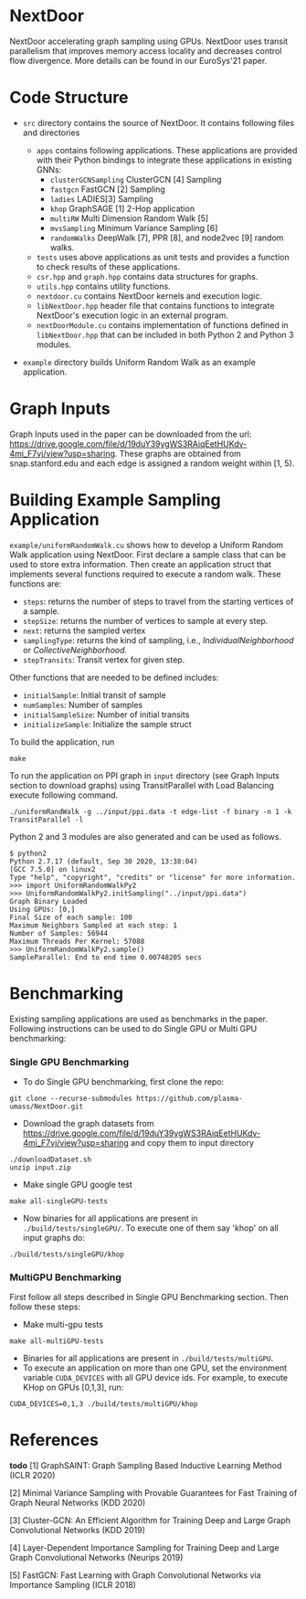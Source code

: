 # NextDoor
NextDoor accelerating graph sampling using GPUs.
NextDoor uses <it>transit</it> parallelism that improves memory access locality and decreases control flow divergence.
More details can be found in our EuroSys'21 paper. 


# Code Structure
* `src` directory contains the source of NextDoor. It contains following files and directories
  * `apps` contains following applications. These applications are provided with their Python bindings to integrate these applications in existing GNNs:
    * `clusterGCNSampling`  ClusterGCN [4] Sampling 
    * `fastgcn` FastGCN [2] Sampling
    * `ladies` LADIES[3] Sampling 
    * `khop` GraphSAGE [1] 2-Hop application
    * `multiRW` Multi Dimension Random Walk [5] 
    * `mvsSampling` Minimum Variance Sampling [6]
    * `randomWalks` DeepWalk [7], PPR [8], and node2vec [9] random walks.
  * `tests` uses above applications as unit tests and provides a function to check results of these applications. 
  * `csr.hpp` and `graph.hpp` contains data structures for graphs.
  * `utils.hpp` contains utility functions.
  * `nextdoor.cu` contains NextDoor kernels and execution logic.
  * `libNextDoor.hpp` header file that contains functions to integrate NextDoor's execution logic in an external program.
  * `nextDoorModule.cu` contains implementation of functions defined in `libNextDoor.hpp` that can be included in both Python 2 and Python 3 modules.

* `example` directory builds Uniform Random Walk as an example application.

# Graph Inputs

Graph Inputs used in the paper can be downloaded from the url: https://drive.google.com/file/d/19duY39ygWS3RAiqEetHUKdv-4mi_F7vj/view?usp=sharing. These graphs are obtained from snap.stanford.edu and each edge is assigned a random weight within [1, 5).

# Building Example Sampling Application
`example/uniformRandomWalk.cu` shows how to develop a Uniform Random Walk application using NextDoor.
First declare a sample class that can be used to store extra information.
Then create an application struct that implements several functions required to execute a random walk. These functions are:
* `steps`: returns the number of steps to travel from the starting vertices of a sample.
* `stepSize`: returns the number of vertices to sample at every step.
* `next`: returns the sampled vertex
* `samplingType`: returns the kind of sampling, i.e., <i>IndividualNeighborhood</i> or <i>CollectiveNeighborhood</i>.
* `stepTransits`: Transit vertex for given step.

Other functions that are needed to be defined includes:
* `initialSample`: Initial transit of sample
* `numSamples`: Number of samples
* `initialSampleSize`: Number of initial transits
* `initializeSample`: Initialize the sample struct

To build the application, run 
```
make
```

To run the application on PPI graph in `input` directory (see Graph Inputs section to download graphs) using 
TransitParallel with Load Balancing execute following command.
```
./uniformRandWalk -g ../input/ppi.data -t edge-list -f binary -n 1 -k TransitParallel -l
```

Python 2 and 3 modules are also generated and can be used as follows.
```
$ python2
Python 2.7.17 (default, Sep 30 2020, 13:38:04)
[GCC 7.5.0] on linux2
Type "help", "copyright", "credits" or "license" for more information.
>>> import UniformRandomWalkPy2
>>> UniformRandomWalkPy2.initSampling("../input/ppi.data")
Graph Binary Loaded
Using GPUs: [0,]
Final Size of each sample: 100
Maximum Neighbors Sampled at each step: 1
Number of Samples: 56944
Maximum Threads Per Kernel: 57088
>>> UniformRandomWalkPy2.sample()
SampleParallel: End to end time 0.00748205 secs
```

# Benchmarking

Existing sampling applications are used as benchmarks in the paper. Following instructions can be used to do Single GPU or Multi GPU benchmarking:
### Single GPU Benchmarking
* To do Single GPU benchmarking, first clone the repo:
```
git clone --recurse-submodules https://github.com/plasma-umass/NextDoor.git
```
* Download the graph datasets from https://drive.google.com/file/d/19duY39ygWS3RAiqEetHUKdv-4mi_F7vj/view?usp=sharing and copy them to input directory

```
./downloadDataset.sh
unzip input.zip
```

* Make single GPU google test

```
make all-singleGPU-tests
```

* Now binaries for all applications are present in `./build/tests/singleGPU/`. To execute one of them say 'khop' on all input graphs do:
```
./build/tests/singleGPU/khop
```

### MultiGPU Benchmarking

First follow all steps described in Single GPU Benchmarking section. Then follow these steps:
* Make multi-gpu tests
```
make all-multiGPU-tests
``` 
* Binaries for all applications are present in `./build/tests/multiGPU`.
* To execute an application on more than one GPU, set the environment variable `CUDA_DEVICES` with all GPU device ids. For example, to execute KHop on GPUs [0,1,3], run:
```
CUDA_DEVICES=0,1,3 ./build/tests/multiGPU/khop
```

# References
<b>todo</b>
[1] GraphSAINT: Graph Sampling Based Inductive Learning Method (ICLR 2020)

[2] Minimal Variance Sampling with Provable Guarantees for Fast Training of Graph Neural Networks (KDD 2020)

[3] Cluster-GCN: An Efficient Algorithm for Training Deep and Large Graph Convolutional Networks (KDD 2019)

[4] Layer-Dependent Importance Sampling for Training Deep and Large Graph Convolutional Networks (Neurips 2019)

[5] FastGCN: Fast Learning with Graph Convolutional Networks via Importance Sampling (ICLR 2018)
